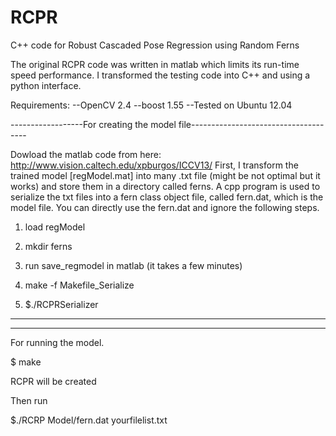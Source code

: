RCPR
====

C++ code for Robust Cascaded Pose Regression using Random Ferns 


The original RCPR code was written in matlab which limits its run-time speed performance. I transformed the testing code into C++ and using a python interface. 

Requirements:
--OpenCV 2.4
--boost 1.55 
--Tested on Ubuntu 12.04 

------------------For creating the model file-------------------------------------

Dowload the matlab code from here: http://www.vision.caltech.edu/xpburgos/ICCV13/
First, I transform the trained model [regModel.mat] into many .txt file (might be not optimal but it works) and store them in a directory called ferns. A cpp program is used to serialize the txt files into a fern class object file, called fern.dat, which is the model file. You can directly use the fern.dat and ignore the following steps. 

1. load regModel

2. mkdir ferns

3. run save_regmodel in matlab (it takes a few minutes) 

4. make -f Makefile_Serialize 

5. $./RCPRSerializer 

-----------------------------------------------------------------------------------

-----------------------------------------------------------------------------------
For running the model. 

$ make

RCPR will be created 

Then run 

$./RCRP Model/fern.dat yourfilelist.txt 

